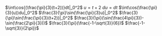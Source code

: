 $\int\cos{(\frac{\pi}{3}(t+2))}dt|_0^2$
$u=t+2$
$du=dt$
$\int\cos(\frac{\pi}{3}(u))du|_0^2$
$\frac{3}{\pi}\sin(\frac{\pi}{3}u)|_0^2$
$\frac{3}{\pi}\sin(\frac{\pi}{3}(t+2))|_0^2$
$\frac{3}{\pi}(\sin(\frac{4\pi}{3})-\sin(\frac{2\pi}{3}))$
$\frac{3}{\pi}(\frac{-1-\sqrt{3}}{6})$
$\frac{-1-\sqrt{3}}{2\pi})$
